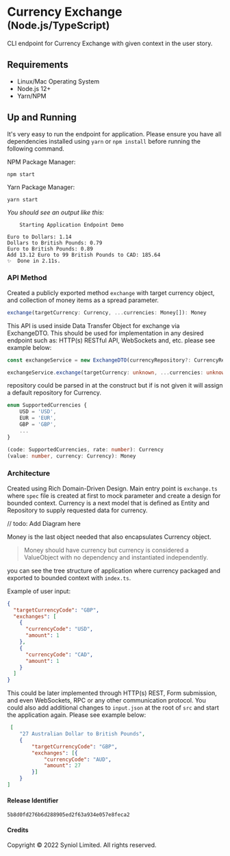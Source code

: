 # Currency Exchange <sup>(Node.js/TypeScript)</sup>
CLI endpoint for Currency Exchange with given context in the user story.


## Requirements
 * Linux/Mac Operating System
 * Node.js 12+
 * Yarn/NPM


## Up and Running
It's very easy to run the endpoint for application. Please ensure you have
all dependencies installed using `yarn` or `npm install` before running 
the following command.

NPM Package Manager:
    
    npm start

Yarn Package Manager:

    yarn start


_You should see an output like this:_

```
    Starting Application Endpoint Demo

Euro to Dollars: 1.14
Dollars to British Pounds: 0.79
Euro to British Pounds: 0.89
Add 13.12 Euro to 99 British Pounds to CAD: 185.64
✨  Done in 2.11s.
```


### API Method
Created a publicly exported method `exchange` with target currency object, 
and collection of money items as a spread parameter.

```typescript
exchange(targetCurrency: Currency, ...currencies: Money[]): Money
```

This API is used inside Data Transfer Object for exchange via ExchangeDTO. This
should be used for implementation in any desired endpoint such as: HTTP(s) RESTful API,
WebSockets and, etc. please see example below:

```typescript
const exchangeService = new ExchangeDTO(currencyRepository?: CurrencyRepository)

exchangeService.exchange(targetCurrency: unknown, ...currencies: unknown[]): string
```

repository could be parsed in at the construct but if is not given it will assign
a default repository for Currency.

```typescript
enum SupportedCurrencies {
    USD = 'USD',
    EUR = 'EUR',
    GBP = 'GBP',
    ...
}

(code: SupportedCurrencies, rate: number): Currency
(value: number, currency: Currency): Money
```


### Architecture
Created using Rich Domain-Driven Design. Main entry point is `exchange.ts` where
`spec` file is created at first to mock parameter and create a design for bounded 
context. Currency is a next model that is defined as Entity and Repository to supply 
requested data for currency.

// todo: Add Diagram here

Money is the last object needed that also encapsulates Currency object.

> Money should have currency but currency is considered a ValueObject with no dependency 
and instantiated independently.


you can see the tree structure of application where currency packaged and exported to bounded
context with `index.ts`.

Example of user input:

```json
{
  "targetCurrencyCode": "GBP",
  "exchanges": [
    {
      "currencyCode": "USD",
      "amount": 1
    },
    {
      "currencyCode": "CAD",
      "amount": 1
    }
  ]
}
```

This could be later implemented through HTTP(s) REST, Form submission, and even WebSockets, RPC 
or any other communication protocol. You could also add additional changes to `input.json` at the 
root of `src` and start the application again. Please see example below:

```json
 [
    "27 Australian Dollar to British Pounds",
    {
        "targetCurrencyCode": "GBP",
        "exchanges": [{
            "currencyCode": "AUD",
            "amount": 27
        }]
    }
]
```

#### Release Identifier
`5b8d0fd276b6d288905ed2f63a934e057e8feca2`


#### Credits
Copyright &copy; 2022 Syniol Limited. All rights reserved.
